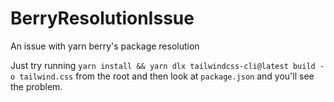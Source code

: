 # BerryResolutionIssue
An issue with yarn berry's package resolution

Just try running `yarn install && yarn dlx tailwindcss-cli@latest build -o tailwind.css` from the root and then look at `package.json` and you'll see the problem. 
